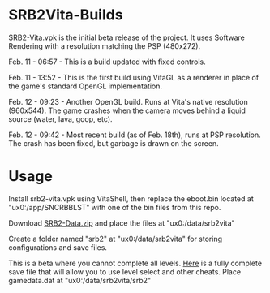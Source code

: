 # SRB2Vita-Builds

SRB2-Vita.vpk is the initial beta release of the project. It uses Software Rendering with a resolution matching the PSP (480x272).

Feb. 11 - 06:57 - This is a build updated with fixed controls.

Feb. 11 - 13:52 - This is the first build using VitaGL as a renderer in place of the game's standard OpenGL implementation.

Feb. 12 - 09:23 - Another OpenGL build. Runs at Vita's native resolution (960x544). The game crashes when the camera moves behind a liquid source (water, lava, goop, etc).

Feb. 12 - 09:42 - Most recent build (as of Feb. 18th), runs at PSP resolution. The crash has been fixed, but garbage is drawn on the screen.

# Usage
Install srb2-vita.vpk using VitaShell, then replace the eboot.bin located at "ux0:/app/SNCRBBLST" with one of the bin files from this repo.

Download [SRB2-Data.zip](https://downloads.devkitpro.org/srb2_data.zip) and place the files at "ux0:/data/srb2vita"

Create a folder named "srb2" at "ux0:/data/srb2vita" for storing configurations and save files.

This is a beta where you cannot complete all levels. [Here](https://cdn.discordapp.com/attachments/400692448902512650/547142675216990211/gamedata.dat) is a fully complete save file that will allow you to use level select and other cheats. Place gamedata.dat at "ux0:/data/srb2vita/srb2"
